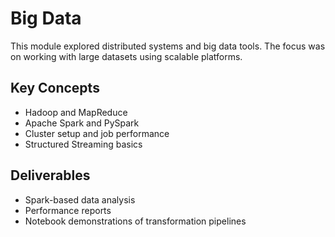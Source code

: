 # Big Data

This module explored distributed systems and big data tools. The focus was on working with large datasets using scalable platforms.

## Key Concepts
- Hadoop and MapReduce
- Apache Spark and PySpark
- Cluster setup and job performance
- Structured Streaming basics

## Deliverables
- Spark-based data analysis
- Performance reports
- Notebook demonstrations of transformation pipelines
